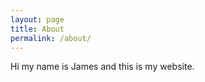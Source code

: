 ```yaml
---
layout: page
title: About
permalink: /about/
---
```


Hi my name is James and this is my website.



